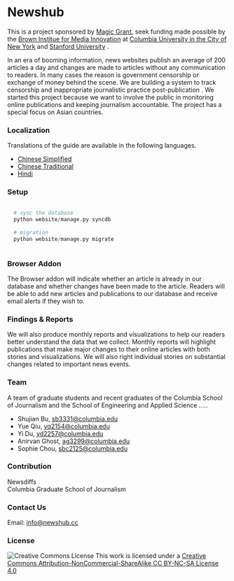 # Newshub


This is a project sponsored by [Magic Grant](http://brown.stanford.edu/magic), seek funding made possible by the [Brown Institue for Media Innovation](http://brown.columbia.edu/) at [Columbia University in the City of New York](http://www.columbia.edu/) and [Stanford University](http://www.stanford.edu/) . <br/>

In an era of booming information, news websites publish an average of 200 articles a day and changes are made to articles without any communication to readers. In many cases the reason is government censorship or exchange of money behind the scene. We are building a system to track censorship and inappropriate journalistic practice post-publication . We started this project because we want to involve the public in monitoring online publications and keeping journalism accountable. The project has a special focus on Asian countries. <br/>

### Localization

Translations of the guide are available in the following languages. 
* [Chinese Simplified](https://github.com/shujianbu/newshub/README-zhCN.md)
* [Chinese Traditional](https://github.com/shujianbu/newshub/README-zhTW.md)
* [Hindi](https://github.com/shujianbu/newshub/README-Hindi.md)

### Setup 

```Python
  
  # sync the database
  python website/manage.py syncdb 
  
  # migration
  python website/manage.py migrate  
  
```

### Browser Addon 

The Browser addon will indicate whether an article is already in our database and whether changes have been made to the article. Readers will be able to add new articles and publications to our database and receive email alerts if they wish to.

### Findings & Reports 

We will also produce monthly reports and visualizations to help our readers better understand the data that we collect. Monthly reports will highlight publications that make major changes to their online articles with both stories and visualizations. We will also right individual stories on substantial changes related to important news events. 

### Team 

A team of graduate students and recent graduates of the Columbia School of Journalism and the School of Engineering and Applied Science ..... 

* Shujian Bu, sb3331@columbia.edu
* Yue Qiu, yq2154@columbia.edu 
* Yi Du, yd2257@columbia.edu 
* Anirvan Ghost, ag3299@columbia.edu
* Sophie Chou, sbc2125@columbia.edu


### Contribution 

Newsdiffs <br/>
Columbia Graduate School of Journalism

### Contact Us

Email: info@newshub.cc


### License
![Creative Commons License](http://i.creativecommons.org/l/by-nc-sa/3.0/88x31.png)
This work is licensed under a [Creative Commons Attribution-NonCommercial-ShareAlike CC BY-NC-SA License 4.0](http://creativecommons.org/licenses/by-nc-sa/4.0/)




